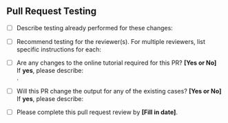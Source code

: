 ## Pull Request Testing ##

- [ ] Describe testing already performed for these changes:</br>

- [ ] Recommend testing for the reviewer(s). For multiple reviewers, list specific instructions for each:</br>

- [ ] Are any changes to the online tutorial required for this PR? **[Yes or No]**</br>
If **yes**, please describe:</br>.

- [ ] Will this PR change the output for any of the existing cases? **[Yes or No]**</br>
If **yes**, please describe:</br>

- [ ] Please complete this pull request review by **[Fill in date]**.</br>

